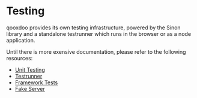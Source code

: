 # Testing

qooxdoo provides its own testing infrastructure, powered by the Sinon library
and a standalone testrunner which runs in the browser or as a node application.

Until there is more exensive documentation,
please refer to the following resources:

 - [Unit Testing](unit_testing.md)
 - [Testrunner](../../../development/cli/testing.md)
 - [Framework Tests](framework_tests.md)
 - [Fake Server](fake_server.md)
